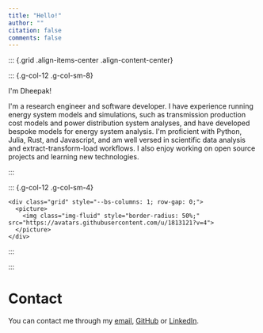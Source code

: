 ```yaml
---
title: "Hello!"
author: ""
citation: false
comments: false
---
```


::: {.grid .align-items-center .align-content-center}

::: {.g-col-12 .g-col-sm-8}

I'm Dheepak!

I'm a research engineer and software developer. I have experience running energy system models and
simulations, such as transmission production cost models and power distribution system analyses, and
have developed bespoke models for energy system analysis. I'm proficient with Python, Julia, Rust,
and Javascript, and am well versed in scientific data analysis and extract-transform-load workflows.
I also enjoy working on open source projects and learning new technologies.

:::

::: {.g-col-12 .g-col-sm-4}

```{=html}
<div class="grid" style="--bs-columns: 1; row-gap: 0;">
  <picture>
    <img class="img-fluid" style="border-radius: 50%;" src="https://avatars.githubusercontent.com/u/1813121?v=4">
  </picture>
</div>
```

:::

:::

# Contact

You can contact me through my [email](mailto:me@kdheepak.com), [GitHub](https://github.com/kdheepak)
or [LinkedIn](https://www.linkedin.com/in/dheepak-krishnamurthy/).
